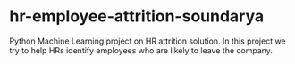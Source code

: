 # hr-employee-attrition-soundarya
Python Machine Learning project on HR attrition solution. In this project we try to help HRs  identify employees who are likely to leave the company.
